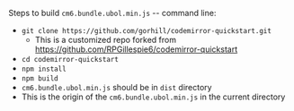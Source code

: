 Steps to build `cm6.bundle.ubol.min.js` -- command line:

- `git clone https://github.com/gorhill/codemirror-quickstart.git`
    - This is a customized repo forked from <https://github.com/RPGillespie6/codemirror-quickstart>
- `cd codemirror-quickstart`
- `npm install`
- `npm build`
- `cm6.bundle.ubol.min.js` should be in `dist` directory
- This is the origin of the `cm6.bundle.ubol.min.js` in the current directory
